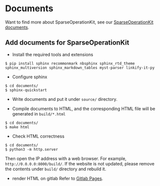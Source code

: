 # Documents #
Want to find more about SparseOperationKit, see our [SparseOperationKit documents](https://nvidia-merlin.github.io/HugeCTR/sparse_operation_kit/v1.0.1/index.html).

## Add documents for SparseOperationKit ##
+ Install the required tools and extensions
```shell
$ pip install sphinx recommonmark nbsphinx sphinx_rtd_theme sphinx_multiversion sphinx_markdown_tables myst-parser linkify-it-py
```

+ Configure sphinx
```shell
$ cd documents/
$ sphinx-quickstart
```

+ Write documents and put it under `source/` directory.

+ Compile documents to HTML, and the corresponding HTML file will be generated in `build/*.html`
```shell
$ cd documents/
$ make html
```

+ Check HTML correctness
```shell
$ cd documents/
$ python3 -m http.server
```
Then open the IP address with a web browser. For example, `http://0.0.0.0:8000/build/`. If the website is not updated, please remove the contents under `build/` directory and rebuild it.

+ render HTML on gitlab
Refer to [Gitlab Pages](https://docs.gitlab.com/ee/user/project/pages/).
